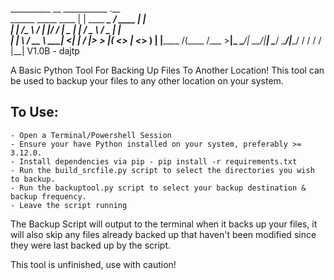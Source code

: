 __________                __              ___________           .__   
\______   \_____    ____ |  | ____ _______\__    ___/___   ____ |  |  
 |    |  _/\__  \ _/ ___\|  |/ /  |  \____ \|    | /  _ \ /  _ \|  |  
 |    |   \ / __ \\  \___|    <|  |  /  |_> >    |(  <_> |  <_> )  |__
 |______  /(____  /\___  >__|_ \____/|   __/|____| \____/ \____/|____/
        \/      \/     \/     \/     |__|   V1.0B - dajtp


A Basic Python Tool For Backing Up Files To Another Location!
This tool can be used to backup your files to any other location on your system. 

## To Use:
    - Open a Terminal/Powershell Session
    - Ensure your have Python installed on your system, preferably >= 3.12.0.
    - Install dependencies via pip - pip install -r requirements.txt
    - Run the build_srcfile.py script to select the directories you wish to backup. 
    - Run the backuptool.py script to select your backup destination & backup frequency. 
    - Leave the script running

The Backup Script will output to the terminal when it backs up your files, it will also skip any files already backed up that haven't been modified since they were last backed up by the script. 

This tool is unfinished, use with caution! 